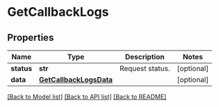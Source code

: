 # GetCallbackLogs

## Properties
Name | Type | Description | Notes
------------ | ------------- | ------------- | -------------
**status** | **str** | Request status. | [optional] 
**data** | [**GetCallbackLogsData**](GetCallbackLogsData.md) |  | [optional] 

[[Back to Model list]](../README.md#documentation-for-models) [[Back to API list]](../README.md#documentation-for-api-endpoints) [[Back to README]](../README.md)


